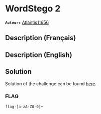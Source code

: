 # WordStego 2
**`Auteur:`** [Atlantis11656](https://github.com/MassinissaDjellouli)

## Description (Français)
## Description (English)

## Solution
Solution of the challenge can be found [here](./Solution/WRITEUP.MD).

### FLAG
`flag-[a-zA-Z0-9]+`